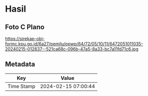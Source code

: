 # Hasil

## Foto C Plano

https://sirekap-obj-formc.kpu.go.id/6a27/pemilu/ppwp/64/72/05/10/11/6472051011035-20240215-012837--521ca68c-096b-47a5-8a33-bc7a11fd71c6.jpg


## Metadata

| Key        | Value               |
| ---------- | ------------------- |
| Time Stamp | 2024-02-15 07:00:44 |



